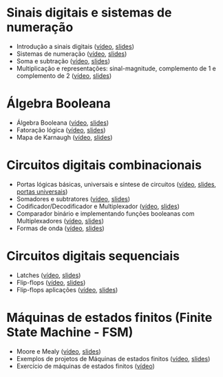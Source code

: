 # Sinais digitais e sistemas de numeração 
- Introdução a sinais digitais ([vídeo](https://youtu.be/mHRgEsr67CA), [slides](./slides/aula1_introducao_sinais_digitais.pdf))
- Sistemas de numeração ([vídeo](https://youtu.be/nYVaMCGRv2g), [slides](./slides/aula2_conversao_de_bases.pdf))
- Soma e subtração ([vídeo](https://youtu.be/Guf0HO1Op2I), [slides](./slides/aula3_aritimetica_soma_subtracao.pdf))
- Multiplicação e representações: sinal-magnitude, complemento de 1 e complemento de 2 ([vídeo](https://youtu.be/3dVZh-UWNeY), [slides](./slides/aula4_aritimetica_multiplicacao.pdf))

# Álgebra Booleana
- Álgebra Booleana ([vídeo](https://youtu.be/olSdWIkgSto), [slides](./slides/aula5_algebra_booleana.pdf))
- Fatoração lógica ([vídeo](https://youtu.be/_IOjSKI3gAg), [slides](./slides/aula6_fatoracao_logica.pdf))
- Mapa de Karnaugh ([vídeo](https://youtu.be/GJfmEWyvkzc), [slides](./slides/aula7_mapa_de_karnaugh.pdf))

# Circuitos digitais combinacionais
- Portas lógicas básicas, universais e síntese de circuitos ([vídeo](https://youtu.be/lO3fG7cj54g), [slides](./slides/aula8_circuitos_combinacionais.pdf), [portas universais](https://www.youtube.com/watch?v=4eI83mQs7xc))
- Somadores e subtratores ([vídeo](https://youtu.be/zHtcoDbhsR8), [slides](./slides/aula9_somador_subtrator.pdf))
- Codificador/Decodificador e Multiplexador ([vídeo](https://youtu.be/gSKuXlB4OHw), [slides](./slides/aula10_decodificador_multiplexador.pdf))
- Comparador binário e implementando funções booleanas com Multiplexadores ([vídeo](https://youtu.be/waCVn7wjWSo), [slides](./slides/aula13_mais_circuitos_combinacionais_comparador_funcComMUX_dontcare.pdf))
- Formas de onda ([vídeo](https://youtu.be/OTuXF6yUEAU), [slides](./slides/aula11_formas_de_onda.pdf))

# Circuitos digitais sequenciais
- Latches ([vídeo](https://youtu.be/5uprTjBUCZc), [slides](./slides/aula12_latches.pdf))
- Flip-flops ([vídeo](https://youtu.be/YHuZNfjvQXg), [slides](./slides/aula13_flip_flops.pdf))
- Flip-flops aplicações ([vídeo](https://youtu.be/llcvv3XzAA8), [slides](./slides/aula16_flip_flops_aplicacoes.pdf))

# Máquinas de estados finitos (Finite State Machine - FSM)
- Moore e Mealy ([vídeo](https://youtu.be/3jnmggcr5Gg), [slides](./slides/aula14_maquina_de_estados.pdf))
- Exemplos de projetos de Máquinas de estados finitos ([vídeo](https://youtu.be/9-9ZxONuOUc), [slides](./slides/aula15_projetos_maquina_de_estados.pdf))
- Exercício de máquinas de estados finitos ([vídeo](https://www.youtube.com/watch?v=TjGXlFKNC9U))
